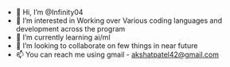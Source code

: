 - 👋 Hi, I’m @Infinity04
- 👀 I’m interested in Working over Various coding languages and development across the program 
- 🌱 I’m currently learning ai/ml 
- 💞️ I’m looking to collaborate on few things in near future 
- 📫 You can reach me using gmail - akshatpatel42@gmail.com  

<!---
Infinity04/Infinity04 is a ✨ special ✨ repository because its `README.md` (this file) appears on your GitHub profile.
You can click the Preview link to take a look at your changes.
--->
